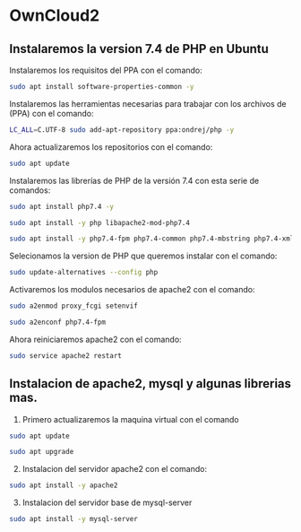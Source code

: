 # OwnCloud2

## Instalaremos la version 7.4 de PHP en Ubuntu

Instalaremos los requisitos del PPA con el comando:
```bash
sudo apt install software-properties-common -y
```

Instalaremos las herramientas necesarias para trabajar con los archivos de (PPA) con el comando:
```bash
LC_ALL=C.UTF-8 sudo add-apt-repository ppa:ondrej/php -y
```

Ahora actualizaremos los repositorios con el comando:
```bash
sudo apt update
```
Instalaremos las librerías de PHP de la versión 7.4 con esta serie de comandos:
```bash
sudo apt install php7.4 -y
```
```bash
sudo apt install -y php libapache2-mod-php7.4
```

```bash
sudo apt install -y php7.4-fpm php7.4-common php7.4-mbstring php7.4-xmlrpc php7.4-soap php7.4-gd php7.4-xml php7.4-intl php7.4-mysql php7.4-cli php7.4-ldap php7.4-zip php7.4-curl
```

Selecionamos la version de PHP que queremos instalar con el comando:
```bash
sudo update-alternatives --config php
```

Activaremos los modulos necesarios de apache2 con el comando:
```bash
sudo a2enmod proxy_fcgi setenvif
```
```bash
sudo a2enconf php7.4-fpm
```
Ahora reiniciaremos apache2 con el comando:
```bash
sudo service apache2 restart
```

## Instalacion de apache2, mysql y algunas librerias mas. 

1. Primero actualizaremos la maquina virtual con el comando
 ```bash
sudo apt update
```
```bash
sudo apt upgrade
```
2.  Instalacion del servidor apache2 con el comando:
   ```bash
sudo apt install -y apache2
```

3.  Instalacion del servidor base de mysql-server
   ```bash
sudo apt install -y mysql-server
```





